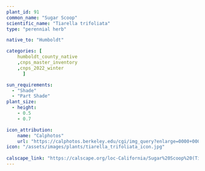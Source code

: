 ```yaml
---
plant_id: 91
common_name: "Sugar Scoop"
scientific_name: "Tiarella trifoliata"
type: "perennial herb"

native_to: "Humboldt"

categories: [
    humboldt_county_native
    ,cnps_master_inventory
    ,cnps_2022_winter
      ]

sun_requirements:
  - "Shade"
  - "Part Shade"
plant_size:
  - height: 
    - 0.5
    - 0.7

icon_attribution:
    name: "Calphotos"
    url: "https://calphotos.berkeley.edu/cgi/img_query?enlarge=0000+0000+0809+2164" 
icon: "/assets/images/plants/tiarella_trifoliata_icon.jpg"
 
calscape_link: "https://calscape.org/loc-California/Sugar%20Scoop%20(Tiarella%20trifoliata)"
---
```



